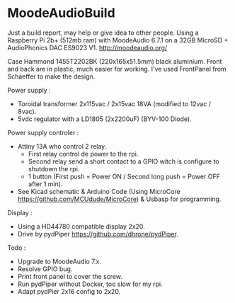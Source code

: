 # MoodeAudioBuild
Just a build report, may help or give idea to other people.
Using a Raspberry Pi 2b+ (512mb ram) with MoodeAudio 6.7.1 on a 32GB MicroSD + AudioPhonics DAC ES9023 V1.
http://moodeaudio.org/

Case Hammond 1455T2202BK (220x165x51.5mm) black aluminium.
Front and back are in plastic, much easier for working.
I've used FrontPanel from Schaeffer to make the design.

Power supply :
- Toroidal transformer 2x115vac / 2x15vac 18VA (modified to 12vac / 8vac).
- 5vdc regulator with a LD1805 (2x2200uF) (BYV-100 Diode).

Power supply controler :
- Attiny 13A who control 2 relay.
  - First relay control de power to the rpi.
  - Second relay send a short contact to a GPIO witch is configure to shutdown the rpi.
  - 1 button (First push = Power ON / Second long push = Power OFF after 1 min).
- See Kicad schematic & Arduino Code (Using MicroCore https://github.com/MCUdude/MicroCore) & Usbasp for programming.

Display :
- Using a HD44780 compatible display 2x20.
- Drive by pydPiper https://github.com/dhrone/pydPiper.

Todo :
- Upgrade to MoodeAudio 7.x.
- Resolve GPIO bug.
- Print front panel to cover the screw.
- Run pydPiper without Docker, too slow for my rpi.
- Adapt pydPier 2x16 config to 2x20.
